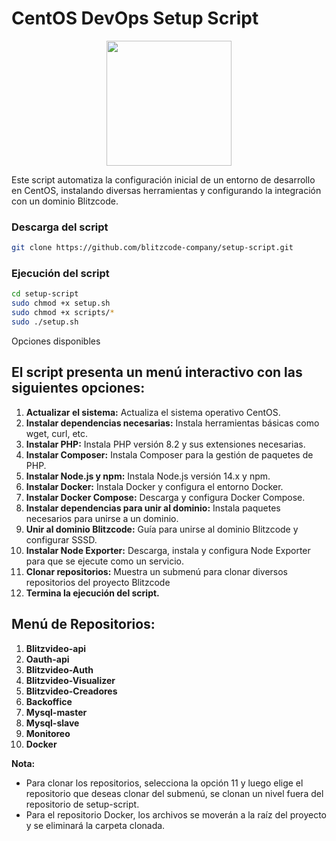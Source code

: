 # CentOS DevOps Setup Script


<p align="center">
    <img src="https://drive.google.com/uc?export=download&id=1yyVoEHmLQgzYpDJJJvjtpo1MHdZNP84k" width="200">
</p>


Este script automatiza la configuración inicial de un entorno de desarrollo en CentOS, instalando diversas herramientas y configurando la integración con un dominio Blitzcode.

### Descarga del script
```bash
git clone https://github.com/blitzcode-company/setup-script.git
```

### Ejecución del script

```bash
cd setup-script
sudo chmod +x setup.sh
sudo chmod +x scripts/*
sudo ./setup.sh
```

Opciones disponibles

## El script presenta un menú interactivo con las siguientes opciones:

  1. **Actualizar el sistema:** Actualiza el sistema operativo CentOS.
  2. **Instalar dependencias necesarias:** Instala herramientas básicas como wget, curl, etc.
  3. **Instalar PHP:** Instala PHP versión 8.2 y sus extensiones necesarias.
  4. **Instalar Composer:** Instala Composer para la gestión de paquetes de PHP.
  5. **Instalar Node.js y npm:** Instala Node.js versión 14.x y npm.
  6. **Instalar Docker:** Instala Docker y configura el entorno Docker.
  7. **Instalar Docker Compose:** Descarga y configura Docker Compose.
  8. **Instalar dependencias para unir al dominio:** Instala paquetes necesarios para unirse a un dominio.
  9. **Unir al dominio Blitzcode:** Guía para unirse al dominio Blitzcode y configurar SSSD.
  10. **Instalar Node Exporter:** Descarga, instala y configura Node Exporter para que se ejecute como un servicio.
  11. **Clonar repositorios:** Muestra un submenú para clonar diversos repositorios del proyecto Blitzcode
  0. **Termina la ejecución del script.**

## Menú de Repositorios:

  1. **Blitzvideo-api**
  2. **Oauth-api**
  3. **Blitzvideo-Auth**
  4. **Blitzvideo-Visualizer**
  5. **Blitzvideo-Creadores**
  6. **Backoffice**
  7. **Mysql-master**
  8. **Mysql-slave**
  9. **Monitoreo**
  10. **Docker**


**Nota:** 
- Para clonar los repositorios, selecciona la opción 11 y luego elige el repositorio que deseas clonar del submenú, se clonan un nivel fuera del repositorio de setup-script. 
- Para el repositorio Docker, los archivos se moverán a la raíz del proyecto y se eliminará la carpeta clonada.